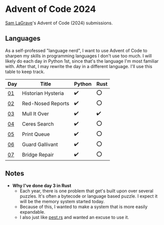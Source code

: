 # Advent of Code 2024

[Sam LaGrave](https://samlagrave.com/)'s Advent of Code (2024) submissions.

## Languages

As a self-professed "language nerd", I want to use Advent of Code to sharpen my skills in programming languages I don't use too much. I will likely do each day in Python 1st, since that's the language I'm most familiar with. After that, I may rewrite the day in a different language. I'll use this table to keep track.

| Day             | Title              | Python              | Rust               |
| --------------- | ------------------ | ------------------- | ------------------ |
| [01](./day01/)  | Historian Hysteria | :heavy_check_mark:  | :o:                |
| [02](./day02/)  | Red-Nosed Reports  | :heavy_check_mark:  | :o:                |
| [03](./day03/)  | Mull It Over       | :heavy_check_mark:  | :heavy_check_mark: |
| [04](./day04/)  | Ceres Search       | :heavy_check_mark:  | :o:                |
| [05](./day05/)  | Print Queue        | :heavy_check_mark:  | :o:                |
| [06](./day06/)  | Guard Gallivant    | :heavy_check_mark:  | :o:                |
| [07](./day07/)  | Bridge Repair      | :heavy_check_mark:  | :o:                |

## Notes

- **Why I've done day 3 in Rust**
  - Each year, there is one problem that get's built upon over several puzzles. It's often a bytecode or language based puzzle. I expect it will be the memory system started today.
  - Because of this, I wanted to make a system that is more easily expandable.
  - I also just like [pest.rs](https://pest.rs) and wanted an excuse to use it.
